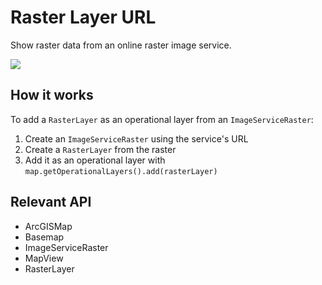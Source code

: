 # Raster Layer URL

Show raster data from an online raster image service.

![]("RasterLayerURL.png)

## How it works

To add a `RasterLayer` as an operational layer from an `ImageServiceRaster`:

  1. Create an `ImageServiceRaster` using the service's URL
  2. Create a `RasterLayer` from the raster
  3. Add it as an operational layer with `map.getOperationalLayers().add(rasterLayer)`


## Relevant API


  * ArcGISMap
  * Basemap
  * ImageServiceRaster
  * MapView
  * RasterLayer

